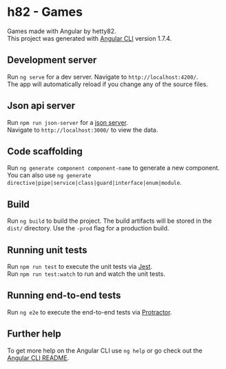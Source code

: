 # h82 - Games
Games made with Angular by hetty82.\
This project was generated with [Angular CLI](https://github.com/angular/angular-cli) version 1.7.4.

## Development server
Run `ng serve` for a dev server. Navigate to `http://localhost:4200/`.\
The app will automatically reload if you change any of the source files.

## Json api server
Run `npm run json-server` for a [json server](https://github.com/typicode/json-server).\
Navigate to `http://localhost:3000/` to view the data.

## Code scaffolding
Run `ng generate component component-name` to generate a new component. You can also use `ng generate directive|pipe|service|class|guard|interface|enum|module`.

## Build
Run `ng build` to build the project. The build artifacts will be stored in the `dist/` directory. Use the `-prod` flag for a production build.

## Running unit tests
Run `npm run test` to execute the unit tests via [Jest](https://facebook.github.io/jest/).\
Run `npm run test:watch` to run and watch the unit tests.

## Running end-to-end tests
Run `ng e2e` to execute the end-to-end tests via [Protractor](http://www.protractortest.org/).

## Further help
To get more help on the Angular CLI use `ng help` or go check out the [Angular CLI README](https://github.com/angular/angular-cli/blob/master/README.md).
